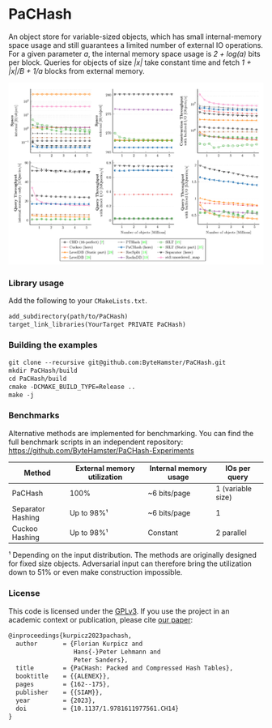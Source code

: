 # PaCHash

An object store for variable-sized objects, which has small internal-memory space usage
and still guarantees a limited number of external IO operations.
For a given parameter *a*, the internal memory space usage is *2 + log(a)* bits per block.
Queries for objects of size *|x|* take constant time and fetch *1 + |x|/B + 1/a* blocks from external memory.

[<img src="https://raw.githubusercontent.com/ByteHamster/PaCHash/main/plots.png" alt="Plots preview">](https://arxiv.org/pdf/2205.04745)

### Library usage

Add the following to your `CMakeLists.txt`.

```
add_subdirectory(path/to/PaCHash)
target_link_libraries(YourTarget PRIVATE PaCHash)
```

### Building the examples

```
git clone --recursive git@github.com:ByteHamster/PaCHash.git
mkdir PaCHash/build
cd PaCHash/build
cmake -DCMAKE_BUILD_TYPE=Release ..
make -j
```

### Benchmarks

Alternative methods are implemented for benchmarking.
You can find the full benchmark scripts in an independent repository: https://github.com/ByteHamster/PaCHash-Experiments

| Method            | External memory utilization | Internal memory usage | IOs per query     |
|-------------------|-----------------------------|-----------------------|-------------------|
| PaCHash           | 100%                        | ~6 bits/page          | 1 (variable size) |
| Separator Hashing | Up to 98%¹                  | ~6 bits/page          | 1                 |
| Cuckoo Hashing    | Up to 98%¹                  | Constant              | 2 parallel        |

¹ Depending on the input distribution. The methods are originally designed for fixed size objects.
Adversarial input can therefore bring the utilization down to 51% or even make construction impossible.

### License

This code is licensed under the [GPLv3](/LICENSE).
If you use the project in an academic context or publication, please cite [our paper](https://doi.org/10.1137/1.9781611977561.ch14):

```
@inproceedings{kurpicz2023pachash,
  author       = {Florian Kurpicz and
                  Hans{-}Peter Lehmann and
                  Peter Sanders},
  title        = {PaCHash: Packed and Compressed Hash Tables},
  booktitle    = {{ALENEX}},
  pages        = {162--175},
  publisher    = {{SIAM}},
  year         = {2023},
  doi          = {10.1137/1.9781611977561.CH14}
}
```
